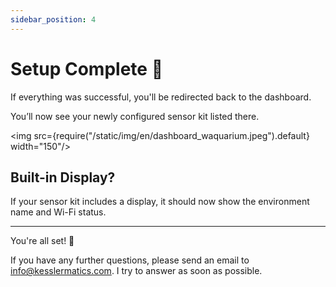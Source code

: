 ```yaml
---
sidebar_position: 4
---
```


# Setup Complete 🎉

If everything was successful, you'll be redirected back to the dashboard.

You’ll now see your newly configured sensor kit listed there.

<img src={require("/static/img/en/dashboard_waquarium.jpeg").default} width="150"/>

## Built-in Display?

If your sensor kit includes a display, it should now show the environment name and Wi-Fi status.

---

You're all set! 🥳

If you have any further questions, please send an email to info@kesslermatics.com. I try to answer as soon as possible.